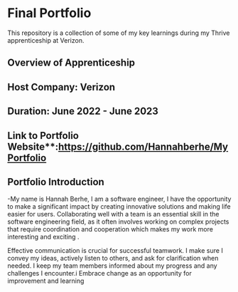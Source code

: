 # Final Portfolio

This repository is a collection of some of my key learnings during my Thrive apprenticeship at Verizon.

## Overview of Apprenticeship
## Host Company: Verizon
## Duration: June 2022 - June 2023
## Link to Portfolio Website**:https://github.com/Hannahberhe/MyPortfolio

## Portfolio Introduction
-My name is Hannah Berhe,
  I am a software engineer, I have the opportunity to make a significant impact by creating innovative solutions and making life easier for users. Collaborating well with a team is an essential skill in the software engineering field, as it often involves working on complex projects that require coordination and cooperation which makes my work more interesting and exciting .
 
  Effective communication is crucial for successful teamwork. I make sure I convey my  ideas, actively listen to others, and ask for clarification when needed. I keep my team members informed about my  progress and any challenges I encounter.i Embrace change as an opportunity for improvement and learning
